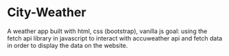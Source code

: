 # City-Weather
A weather app built with html, css (bootstrap), vanilla js
goal: using the fetch api library in javascript to interact with accuweather api and fetch data in order to display the data on the website.
